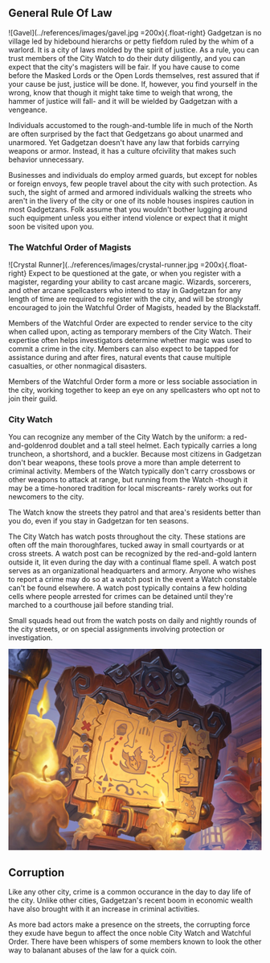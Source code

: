 ## General Rule Of Law
![Gavel](../references/images/gavel.jpg =200x){.float-right}
Gadgetzan is no village led by hidebound hierarchs or petty fiefdom ruled by the whim of a warlord. It is a city of laws molded by the spirit of justice. As a rule, you can trust members of the City Watch to do their duty diligently, and you can expect that the city's magisters will be fair. If you have cause to come before the Masked Lords or the Open Lords themselves, rest assured that if your cause be just, justice will be done. If, however, you find yourself in the wrong, know that though it might take time to weigh that wrong, the hammer of justice will fall- and it will be wielded by Gadgetzan with a vengeance.

Individuals accustomed to the rough-and-tumble life in much of the North are often surprised by the fact that Gedgetzans go about unarmed and unarmored. Yet Gadgetzan doesn't have any law that forbids carrying weapons or armor. Instead, it has a culture ofcivility that makes such behavior unnecessary.

Businesses and individuals do employ armed guards, but except for nobles or foreign envoys, few people travel about the city with such protection. As such, the sight of armed and armored individuals walking the streets who aren't in the livery of the city or one of its noble houses inspires caution in most Gadgetzans. Folk assume that you wouldn't bother lugging around such equipment unless you either intend violence or expect that it might soon be visited upon you.

### The Watchful Order of Magists
![Crystal Runner](../references/images/crystal-runner.jpg =200x){.float-right}
Expect to be questioned at the gate, or when you register with a magister, regarding your ability to cast arcane magic. Wizards, sorcerers, and other arcane spellcasters who intend to stay in Gadgetzan for any length of time are required to register with the city, and will be strongly encouraged to join the Watchful Order of Magists, headed by the Blackstaff.

Members of the Watchful Order are expected to render service to the city when called upon, acting as temporary members of the City Watch. Their expertise often helps investigators determine whether magic was used to commit a crime in the city. Members can also expect to be tapped for assistance during and after fires, natural events that cause multiple casualties, or other nonmagical disasters.

Members of the Watchful Order form a more or less sociable association in the city, working together to
keep an eye on any spellcasters who opt not to join their guild.

### City Watch
You can recognize any member of the City Watch by the uniform: a red-and-goldenrod doublet and a tall steel helmet. Each typically carries a long truncheon, a shortshord, and a buckler. Because most citizens in Gadgetzan don't bear weapons, these tools prove a more than ample deterrent to criminal activity. Members of the Watch typically don't carry crossbows or other weapons to attack at range, but running from the Watch -though it may be a time-honored tradition for local miscreants- rarely works out for newcomers to the city.

The Watch know the streets they patrol and that area's residents better than you do, even if you stay in Gadgetzan for ten seasons.

The City Watch has watch posts throughout the city. These stations are often off the main thoroughfares, tucked away in small courtyards or at cross streets. A watch post can be recognized by the red-and-gold lantern outside it, lit even during the day with a continual flame spell. A watch post serves as an organizational headquarters and armory. Anyone who wishes to report a crime may do so at a watch post in the event a Watch constable can't be found elsewhere. A watch post typically contains a few holding cells where people arrested for crimes can be detained until they're marched to a courthouse jail before standing trial.

Small squads head out from the watch posts on daily and nightly rounds of the city streets, or on special assignments involving protection or investigation.

![Quest Board](../references/images/quest-board.jpg)

## Corruption
Like any other city, crime is a common occurance in the day to day life of the city. Unlike other cities, Gadgetzan's recent boom in economic wealth have also brought with it an increase in criminal activities.

As more bad actors make a presence on the streets, the corrupting force they exude have begun to affect the once noble City Watch and Watchful Order. There have been whispers of some members known to look the other way to balanant abuses of the law for a quick coin.
